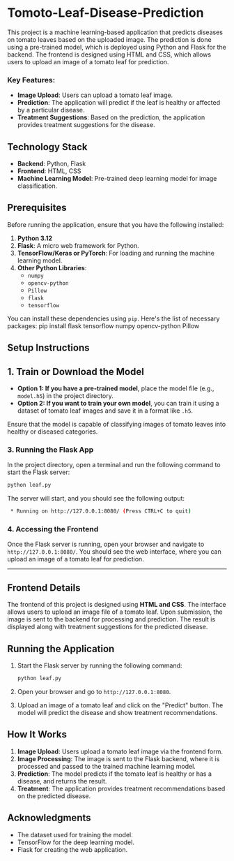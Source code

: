 # Tomoto-Leaf-Disease-Prediction
This project is a machine learning-based application that predicts diseases on tomato leaves based on the uploaded image. 
The prediction is done using a pre-trained model, which is deployed using Python and Flask for the backend. 
The frontend is designed using HTML and CSS, which allows users to upload an image of a tomato leaf for prediction.

### Key Features:
- **Image Upload**: Users can upload a tomato leaf image.
- **Prediction**: The application will predict if the leaf is healthy or affected by a particular disease.
- **Treatment Suggestions**: Based on the prediction, the application provides treatment suggestions for the disease.

## Technology Stack
- **Backend**: Python, Flask
- **Frontend**: HTML, CSS
- **Machine Learning Model**: Pre-trained deep learning model for image classification.

## Prerequisites
Before running the application, ensure that you have the following installed:

1. **Python 3.12**
2. **Flask**: A micro web framework for Python.
3. **TensorFlow/Keras or PyTorch**: For loading and running the machine learning model.
4. **Other Python Libraries**:
   - `numpy`
   - `opencv-python`
   - `Pillow`
   - `flask`
   - `tensorflow` 

You can install these dependencies using `pip`. Here's the list of necessary packages:
pip install flask tensorflow numpy opencv-python Pillow


## Setup Instructions
## 1. Train or Download the Model

- **Option 1: If you have a pre-trained model**, place the model file (e.g., `model.h5`) in the project directory.
- **Option 2: If you want to train your own model**, you can train it using a dataset of tomato leaf images and save it in a format like `.h5`.

Ensure that the model is capable of classifying images of tomato leaves into healthy or diseased categories.

### 3. Running the Flask App

In the project directory, open a terminal and run the following command to start the Flask server:

```bash
python leaf.py
```

The server will start, and you should see the following output:

```bash
 * Running on http://127.0.0.1:8080/ (Press CTRL+C to quit)
```

### 4. Accessing the Frontend

Once the Flask server is running, open your browser and navigate to `http://127.0.0.1:8080/`. You should see the web interface,
where you can upload an image of a tomato leaf for prediction.

---

## Frontend Details
The frontend of this project is designed using **HTML and CSS**. The interface allows users to upload an image file of a tomato leaf.
Upon submission, the image is sent to the backend for processing and prediction. The result is displayed along with treatment suggestions for the predicted disease.

## Running the Application

1. Start the Flask server by running the following command:

    ```bash
    python leaf.py
    ```

2. Open your browser and go to `http://127.0.0.1:8080`.

3. Upload an image of a tomato leaf and click on the "Predict" button. The model will predict the disease and show treatment recommendations.

## How It Works

1. **Image Upload**: Users upload a tomato leaf image via the frontend form.
2. **Image Processing**: The image is sent to the Flask backend, where it is processed and passed to the trained machine learning model.
3. **Prediction**: The model predicts if the tomato leaf is healthy or has a disease, and returns the result.
4. **Treatment**: The application provides treatment recommendations based on the predicted disease.


## Acknowledgments

- The dataset used for training the model.
- TensorFlow for the deep learning model.
- Flask for creating the web application.

